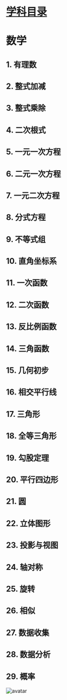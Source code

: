 <header>
       
</header>

# [学科目录](./README.md)

# 数学

## 1. 有理数
## 2. 整式加减
## 3. 整式乘除
## 4. 二次根式
## 5. 一元一次方程
## 6. 二元一次方程
## 7. 一元二次方程
## 8. 分式方程
## 9. 不等式组
## 10. 直角坐标系
## 11. 一次函数
## 12. 二次函数
## 13. 反比例函数
## 14. 三角函数
## 15. 几何初步
## 16. 相交平行线
## 17. 三角形
## 18. 全等三角形
## 19. 勾股定理
## 20. 平行四边形
## 21. 圆
## 22. 立体图形
## 23. 投影与视图
## 24. 轴对称
## 25. 旋转
## 26. 相似
## 27. 数据收集
## 28. 数据分析
## 29. 概率


![avatar](/math.jepg)
